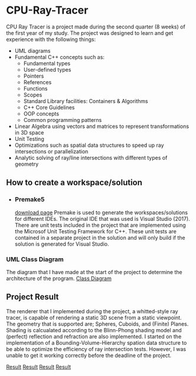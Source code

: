 # CPU-Ray-Tracer

CPU Ray Tracer is a project made during the second quarter (8 weeks) of the first year of my study.
The project was designed to learn and get experience with the following things:
- UML diagrams
- Fundamental C++ concepts such as:
   * Fundamental types
   * User-defined types
   * Pointers
   * References
   * Functions
   * Scopes
   * Standard Library facilities: Containers & Algorithms
   * C++ Core Guidelines
   * OOP concepts
   * Common programming patterns
- Linear Algebra using vectors and matrices to represent transformations in 3D space
- Unit Testing
- Optimizations such as spatial data structures to speed up ray intersections or parallelization
- Analytic solving of ray/line intersections with different types of geometry

## How to create a workspace/solution
- ### Premake5
   [download page](https://premake.github.io/download)
   Premake is used to generate the workspaces/solutions for different IDEs.
   The original IDE that was used is Visual Studio (2017). 
   There are unit tests included in the project that are implemented using the Microsof Unit Testing Framework for C++.
   These unit tests are contained in a separate project in the solution and will only build if the solution is generated for Visual Studio.

### UML Class Diagram
The diagram that I have made at the start of the project to determine the architecture of the program.
[Class Diagram](https://github.com/BasWalhout/CPU-Ray-Tracer/Images/ClassDiagram.jpg)

## Project Result
The renderer that I implemented during the project, a whitted-style ray tracer, is capable of rendering a static 3D scene from a static viewpoint.
The geometry that is supported are; Spheres, Cuboids, and (Finite) Planes.
Shading is calcualated according to the Blinn-Phong shading model and (perfect) reflection and refraction are also implemented.
I started on the implementation of a Bounding-Volume-Hierarchy spation data structure to be able to optimize the efficiency of ray intersection tests.
However, I was unable to get it working correctly before the deadline of the project.

[Result](https://github.com/BasWalhout/CPU-Ray-Tracer/Images/Shading_Fresnell_0.jpg)
[Result](https://github.com/BasWalhout/CPU-Ray-Tracer/Images/Shading_Refraction_1.jpg)
[Result](https://github.com/BasWalhout/CPU-Ray-Tracer/Images/WhittedSceneRecreation.jpg)
[Result](https://github.com/BasWalhout/CPU-Ray-Tracer/Images/Intersection_Box_2.jpg)